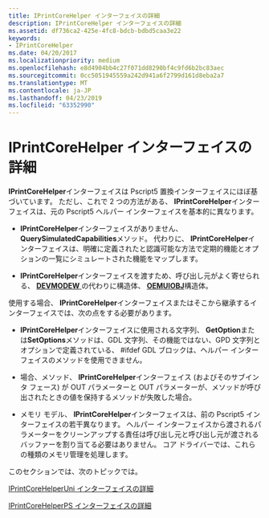 ```yaml
---
title: IPrintCoreHelper インターフェイスの詳細
description: IPrintCoreHelper インターフェイスの詳細
ms.assetid: df736ca2-425e-4fc8-bdcb-bdbd5caa3e22
keywords:
- IPrintCoreHelper
ms.date: 04/20/2017
ms.localizationpriority: medium
ms.openlocfilehash: e8d4904bb4c27f071dd8290bf4c9fd6b2bc83aec
ms.sourcegitcommit: 0cc5051945559a242d941a6f2799d161d8eba2a7
ms.translationtype: MT
ms.contentlocale: ja-JP
ms.lasthandoff: 04/23/2019
ms.locfileid: "63352990"
---
```

# <a name="details-of-the-iprintcorehelper-interface"></a>IPrintCoreHelper インターフェイスの詳細


**IPrintCoreHelper**インターフェイスは Pscript5 置換インターフェイスにほぼ基づいています。 ただし、これで 2 つの方法がある、 **IPrintCoreHelper**インターフェイスは、元の Pscript5 ヘルパー インターフェイスを基本的に異なります。

-   **IPrintCoreHelper**インターフェイスがありません、 **QuerySimulatedCapabilities**メソッド。 代わりに、 **IPrintCoreHelper**インターフェイスは、明確に定義されたと認識可能な方法で定期的機能とオプションの一覧にシミュレートされた機能をマップします。

-   **IPrintCoreHelper**インターフェイスを渡すため、呼び出し元がよく寄せられる、 [ **DEVMODEW** ](https://msdn.microsoft.com/library/windows/hardware/ff552837)の代わりに構造体、 [ **OEMUIOBJ**](https://msdn.microsoft.com/library/windows/hardware/ff559571)構造体。

使用する場合、 **IPrintCoreHelper**インターフェイスまたはそこから継承するインターフェイスでは、次の点をする必要があります。

-   **IPrintCoreHelper**インターフェイスに使用される文字列、 **GetOption**または**SetOptions**メソッドは、GDL 文字列、その機能ではない、GPD 文字列とオプションで定義されている、 \#ifdef GDL ブロックは、ヘルパー インターフェイスのメソッドを使用できません。

-   場合、メソッド、 **IPrintCoreHelper**インターフェイス (およびそのサブインタ フェース) が OUT パラメーターと OUT パラメーターが、メソッドが呼び出されたときの値を保持するメソッドが失敗した場合。

-   メモリ モデル、 **IPrintCoreHelper**インターフェイスは、前の Pscript5 インターフェイスの若干異なります。 ヘルパー インターフェイスから渡されるパラメーターをクリーンアップする責任は呼び出し元と呼び出し元が渡されるバッファーを割り当てる必要はありません。 コア ドライバーでは、これらの種類のメモリ管理を処理します。

このセクションでは、次のトピックでは。

[IPrintCoreHelperUni インターフェイスの詳細](details-of-the-iprintcorehelperuni-interface.md)

[IPrintCoreHelperPS インターフェイスの詳細](details-of-the-iprintcorehelperps-interface.md)

 

 




